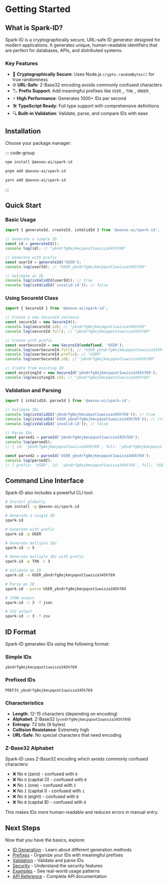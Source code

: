 # Getting Started

## What is Spark-ID?

Spark-ID is a cryptographically secure, URL-safe ID generator designed for modern applications. It generates unique, human-readable identifiers that are perfect for databases, APIs, and distributed systems.

### Key Features

- 🔐 **Cryptographically Secure**: Uses Node.js `crypto.randomBytes()` for true randomness
- 🌐 **URL-Safe**: Z-Base32 encoding avoids commonly confused characters
- 🏷️ **Prefix Support**: Add meaningful prefixes like `USER_`, `TXN_`, `ORDER_`
- ⚡ **High Performance**: Generates 1000+ IDs per second
- 🛠️ **TypeScript Ready**: Full type support with comprehensive definitions
- 🔍 **Built-in Validation**: Validate, parse, and compare IDs with ease

## Installation

Choose your package manager:

::: code-group

```bash [npm]
npm install @aexoo-ai/spark-id
```

```bash [pnpm]
pnpm add @aexoo-ai/spark-id
```

```bash [yarn]
yarn add @aexoo-ai/spark-id
```

:::

## Quick Start

### Basic Usage

```typescript
import { generateId, createId, isValidId } from '@aexoo-ai/spark-id';

// Generate a simple ID
const id = generateId();
console.log(id); // "ybndrfg8ejkmcpqxot1uwisza345h769"

// Generate with prefix
const userId = generateId('USER');
console.log(userId); // "USER_ybndrfg8ejkmcpqxot1uwisza345h769"

// Validate an ID
console.log(isValidId(userId)); // true
console.log(isValidId('invalid-id')); // false
```

### Using SecureId Class

```typescript
import { SecureId } from '@aexoo-ai/spark-id';

// Create a new SecureId instance
const secureId = new SecureId();
console.log(secureId.id); // "ybndrfg8ejkmcpqxot1uwisza345h769"
console.log(secureId.full); // "ybndrfg8ejkmcpqxot1uwisza345h769"

// Create with prefix
const userSecureId = new SecureId(undefined, 'USER');
console.log(userSecureId.full); // "USER_ybndrfg8ejkmcpqxot1uwisza345h769"
console.log(userSecureId.prefix); // "USER"
console.log(userSecureId.id); // "ybndrfg8ejkmcpqxot1uwisza345h769"

// Create from existing ID
const existingId = new SecureId('ybndrfg8ejkmcpqxot1uwisza345h769');
console.log(existingId.id); // "ybndrfg8ejkmcpqxot1uwisza345h769"
```

### Validation and Parsing

```typescript
import { isValidId, parseId } from '@aexoo-ai/spark-id';

// Validate IDs
console.log(isValidId('ybndrfg8ejkmcpqxot1uwisza345h769')); // true
console.log(isValidId('USER_ybndrfg8ejkmcpqxot1uwisza345h769')); // true
console.log(isValidId('invalid-id')); // false

// Parse IDs
const parsed1 = parseId('ybndrfg8ejkmcpqxot1uwisza345h769');
console.log(parsed1);
// { id: 'ybndrfg8ejkmcpqxot1uwisza345h769', full: 'ybndrfg8ejkmcpqxot1uwisza345h769' }

const parsed2 = parseId('USER_ybndrfg8ejkmcpqxot1uwisza345h769');
console.log(parsed2);
// { prefix: 'USER', id: 'ybndrfg8ejkmcpqxot1uwisza345h769', full: 'USER_ybndrfg8ejkmcpqxot1uwisza345h769' }
```

## Command Line Interface

Spark-ID also includes a powerful CLI tool:

```bash
# Install globally
npm install -g @aexoo-ai/spark-id

# Generate a single ID
spark-id

# Generate with prefix
spark-id -p USER

# Generate multiple IDs
spark-id -c 5

# Generate multiple IDs with prefix
spark-id -p TXN -c 3

# Validate an ID
spark-id -v USER_ybndrfg8ejkmcpqxot1uwisza345h769

# Parse an ID
spark-id --parse USER_ybndrfg8ejkmcpqxot1uwisza345h769

# JSON output
spark-id -c 3 -f json

# CSV output
spark-id -c 3 -f csv
```

## ID Format

Spark-ID generates IDs using the following format:

### Simple IDs

```
ybndrfg8ejkmcpqxot1uwisza345h769
```

### Prefixed IDs

```
PREFIX_ybndrfg8ejkmcpqxot1uwisza345h769
```

### Characteristics

- **Length**: 12-15 characters (depending on encoding)
- **Alphabet**: Z-Base32 (`yvndrfg9ejkmcpqxwt2uwxsza345h769`)
- **Entropy**: 72 bits (9 bytes)
- **Collision Resistance**: Extremely high
- **URL-Safe**: No special characters that need encoding

### Z-Base32 Alphabet

Spark-ID uses Z-Base32 encoding which avoids commonly confused characters:

- ❌ No `0` (zero) - confused with `O`
- ❌ No `O` (capital O) - confused with `0`
- ❌ No `1` (one) - confused with `I`
- ❌ No `I` (capital I) - confused with `1`
- ❌ No `8` (eight) - confused with `B`
- ❌ No `B` (capital B) - confused with `8`

This makes IDs more human-readable and reduces errors in manual entry.

## Next Steps

Now that you have the basics, explore:

- [ID Generation](/guide/id-generation) - Learn about different generation methods
- [Prefixes](/guide/prefixes) - Organize your IDs with meaningful prefixes
- [Validation](/guide/validation) - Validate and parse IDs
- [Security](/guide/security) - Understand the security features
- [Examples](/examples/) - See real-world usage patterns
- [API Reference](/api/) - Complete API documentation
